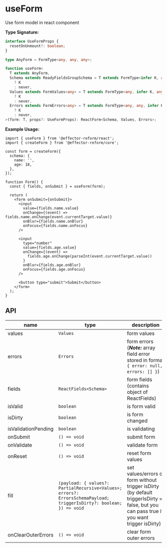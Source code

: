 # useForm

Use form model in react component

**Type Signature:**

```ts
interface UseFormProps {
  resetOnUnmount?: boolean;
}

type AnyForm = FormType<any, any, any>;

function useForm<
  T extends AnyForm,
  Schema extends ReadyFieldsGroupSchema = T extends FormType<infer K, any, any>
    ? K
    : never,
  Values extends FormValues<any> = T extends FormType<any, infer K, any>
    ? K
    : never,
  Errors extends FormErrors<any> = T extends FormType<any, any, infer K>
    ? K
    : never,
>(form: T, props?: UseFormProps): ReactForm<Schema, Values, Errors>;
```

**Example Usage:**

```tsx
import { useForm } from '@effector-reform/react';
import { createForm } from '@effector-reform/core';

const form = createForm({
  schema: {
    name: '',
    age: 18,
  },
});

function Form() {
  const { fields, onSubmit } = useForm(form);

  return (
    <form onSubmit={onSubmit}>
      <input
        value={fields.name.value}
        onChange={(event) => fields.name.onChange(event.currentTarget.value)}
        onBlur={fields.name.onBlur}
        onFocus={fields.name.onFocus}
      />

      <input
        type="number"
        value={fields.age.value}
        onChange={(event) =>
          fields.age.onChange(parseInt(event.currentTarget.value))
        }
        onBlur={fields.age.onBlur}
        onFocus={fields.age.onFocus}
      />

      <button type="submit">Submit</button>
    </form>
  );
}
```

## API

| name                | type                                                                                                                  | description                                                                                                                               |
| ------------------- | --------------------------------------------------------------------------------------------------------------------- | ----------------------------------------------------------------------------------------------------------------------------------------- |
| values              | `Values`                                                                                                            | form values                                                                                                                               |
| errors              | `Errors`                                                                                                            | form errors (**_Note:_** array field error stored in format `{ error: null, errors: [] }`)                                      |
| fields              | `ReactFields<Schema>`                                                                                               | form fields (contains object of ReactFields)                                                                                              |
| isValid             | `boolean`                                                                                                           | is form valid                                                                                                                             |
| isDirty             | `boolean`                                                                                                           | is form changed                                                                                                                           |
| isValidationPending | `boolean`                                                                                                           | is validating                                                                                                                             |
| onSubmit            | `() => void`                                                                                                        | submit form                                                                                                                               |
| onValidate          | `() => void`                                                                                                        | validate form                                                                                                                             |
| onReset             | `() => void`                                                                                                        | reset form values                                                                                                                         |
| fill                | `(payload: { values?: PartialRecursive<Values>; errors?: ErrorsSchemaPayload; triggerIsDirty?: boolean; }) => void` | set values/errors of form without trigger isDirty (by default triggerIsDirty = false, but you can pass true if you want trigger isDirty) |
| onClearOuterErrors  | `() => void`                                                                                                        | clear form outer errors                                                                                                                   |
